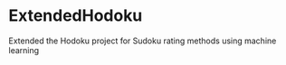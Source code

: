 ExtendedHodoku
==============

Extended the Hodoku project for Sudoku rating methods using machine learning
